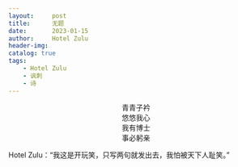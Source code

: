 ```yaml
---
layout:     post
title:      无题
date:       2023-01-15
author:     Hotel Zulu
header-img: 
catalog: true
tags:
    - Hotel Zulu
    - 讽刺
    - 诗
---
```

<center>青青子衿</center>
<center>悠悠我心</center>
<center>我有博士</center>
<center>事必躬亲</center>

        
Hotel Zulu：“我这是开玩笑，只写两句就发出去，我怕被天下人耻笑。”